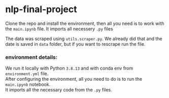 # nlp-final-project
Clone the repo and install the environment, then all you need is to work with the `main.ipynb` file. It imports all necessery `.py` files


The data was scraped using `utils.scraper.py`. We already did that and the date is saved in `data` folder, but if you want to rescrape run the file.


### environment details:
We run it locally with Python `3.8.13` and with conda env from `environment.yml` file.
<br>
After configuring the environment, all you need to do is to run the `main.ipynb` notebook. <br> It imports all the necessary code from the `.py` files.
